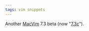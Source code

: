 ```yaml
---
tags: vim snippets
---
```


Another [MacVim](/wiki/MacVim) 7.3 beta (now "[7.3c](http://github.com/b4winckler/macvim/downloads)").
